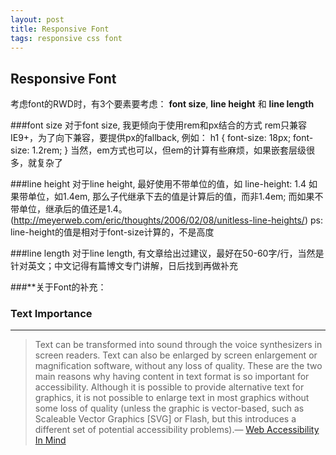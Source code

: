 ```yaml
---
layout: post
title: Responsive Font
tags: responsive css font
---
```


## Responsive Font

考虑font的RWD时，有3个要素要考虑：
**font size**, **line height** 和 **line length**

###font size
对于font size, 我更倾向于使用rem和px结合的方式
rem只兼容IE9+，为了向下兼容，要提供px的fallback,
例如：
h1 {
  font-size: 18px;
  font-size: 1.2rem;
}
当然，em方式也可以，但em的计算有些麻烦，如果嵌套层级很多，就复杂了

###line height
对于line height, 最好使用不带单位的值，如 line-height: 1.4 
如果带单位，如1.4em, 那么子代继承下去的值是计算后的值，而非1.4em; 而如果不带单位，继承后的值还是1.4。(http://meyerweb.com/eric/thoughts/2006/02/08/unitless-line-heights/)
ps: line-height的值是相对于font-size计算的，不是高度

###line length
对于line length, 有文章给出过建议，最好在50-60字/行，当然是针对英文；中文记得有篇博文专门讲解，日后找到再做补充

###**关于Font的补充：

### Text Importance
---
> Text can be transformed into sound through the voice synthesizers in screen readers. Text can also be enlarged by screen enlargement or magnification software, without any loss of quality. These are the two main reasons why having content in text format is so important for accessibility. Although it is possible to provide alternative text for graphics, it is not possible to enlarge text in most graphics without some loss of quality (unless the graphic is vector-based, such as Scaleable Vector Graphics [SVG] or Flash, but this introduces a different set of potential accessibility problems).— [Web Accessibility In Mind](http://webaim.org/techniques/fonts/)